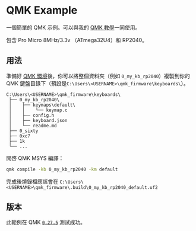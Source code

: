 # QMK Example

一個簡單的 QMK 示例。可以與我的 [QMK 教學](https://ziteh.github.io/posts/diyqmkkeyboard-edit-qmk/)一同使用。

包含 Pro Micro 8MHz/3.3v （ATmega32U4）和 RP2040。

## 用法

準備好 [QMK 環境](https://docs.qmk.fm/#/newbs_getting_started)後，你可以將整個資料夾（例如 `0_my_kb_rp2040`）複製到你的 QMK 鍵盤目錄下（預設是`C:\Users\<USERNAME>\qmk_firmware\keyboards\`）。

```text
C:\Users\<USERNAME>\qmk_firmware\keyboards\
 ├── 0_my_kb_rp2040\
 │    ├── keymaps\default\
 │    │    └── keymap.c
 │    ├── config.h
 │    ├── keyboard.json
 │    └── readme.md
 ├── 0_sixty
 ├── 0xc7
 ├── 1k
 └── ...
```

開啓 QMK MSYS 編譯：

```bash
qmk compile -kb 0_my_kb_rp2040 -km default
```

完成後燒錄檔應該會在 `C:\Users\<USERNAME>\qmk_firmware\.build\0_my_kb_rp2040_default.uf2`

## 版本

此範例在 QMK [`0.27.5`](https://github.com/qmk/qmk_firmware/releases/tag/0.27.5) 測試成功。
